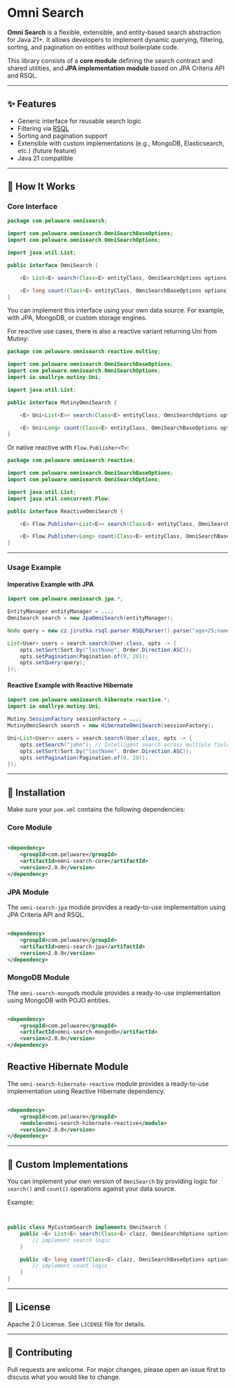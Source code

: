 # Omni Search

**Omni Search** is a flexible, extensible, and entity-based search abstraction for Java 21+. It allows developers to implement dynamic querying, filtering, sorting, and pagination on entities without boilerplate code.

This library consists of a **core module** defining the search contract and shared utilities, and **JPA implementation module** based on JPA Criteria API and RSQL.

---

## ✨ Features

- Generic interface for reusable search logic
- Filtering via [RSQL](https://github.com/jirutka/rsql-parser)
- Sorting and pagination support
- Extensible with custom implementations (e.g., MongoDB, Elasticsearch, etc.) (future feature)
- Java 21 compatible

---

## 🧠 How It Works

### Core Interface

```java
package com.peluware.omnisearch;

import com.peluware.omnisearch.OmniSearchBaseOptions;
import com.peluware.omnisearch.OmniSearchOptions;

import java.util.List;

public interface OmniSearch {

    <E> List<E> search(Class<E> entityClass, OmniSearchOptions options);

    <E> long count(Class<E> entityClass, OmniSearchBaseOptions options);
}
```

You can implement this interface using your own data source. For example, with JPA, MongoDB, or custom storage engines.

For reactive use cases, there is also a reactive variant returning Uni<T> from Mutiny:

```java
package com.peluware.omnisearch.reactive.multiny;

import com.peluware.omnisearch.OmniSearchBaseOptions;
import com.peluware.omnisearch.OmniSearchOptions;
import io.smallrye.mutiny.Uni;

import java.util.List;

public interface MutinyOmniSearch {

    <E> Uni<List<E>> search(Class<E> entityClass, OmniSearchOptions options);

    <E> Uni<Long> count(Class<E> entityClass, OmniSearchBaseOptions options);
}
```

Or native reactive with `Flow.Publisher<T>`:

```java
package com.peluware.omnisearch.reactive;

import com.peluware.omnisearch.OmniSearchBaseOptions;
import com.peluware.omnisearch.OmniSearchOptions;

import java.util.List;
import java.util.concurrent.Flow;

public interface ReactiveOmniSearch {

    <E> Flow.Publisher<List<E>> search(Class<E> entityClass, OmniSearchOptions options);

    <E> Flow.Publisher<Long> count(Class<E> entityClass, OmniSearchBaseOptions options);
}

```

---

### Usage Example

#### Imperative Example with JPA

```java
import com.peluware.omnisearch.jpa.*;

EntityManager entityManager = ...;
OmniSearch search = new JpaOmniSearch(entityManager);

Node query = new cz.jirutka.rsql.parser.RSQLParser().parse("age>25;name==*john*");

List<User> users = search.search(User.class, opts -> {
    opts.setSort(Sort.by("lastName", Order.Direction.ASC));
    opts.setPagination(Pagination.of(0, 20));
    opts.setQuery(query);
});
```

#### Reactive Example with Reactive Hibernate

```java
import com.peluware.omnisearch.hibernate.reactive.*;
import io.smallrye.mutiny.Uni;

Mutiny.SessionFactory sessionFactory = ...;
MutinyOmniSearch search = new HibernateOmniSearch(sessionFactory);

Uni<List<User>> users = search.search(User.class, opts -> {
    opts.setSearch("john"); // Intelligent search across multiple fields
    opts.setSort(Sort.by("lastName", Order.Direction.ASC));
    opts.setPagination(Pagination.of(0, 20));
});

```

---

## 🔧 Installation

Make sure your `pom.xml` contains the following dependencies:

### Core Module

```xml

<dependency>
    <groupId>com.peluware</groupId>
    <artifactId>omni-search-core</artifactId>
    <version>2.0.0</version>
</dependency>
```

### JPA Module

The `omni-search-jpa` module provides a ready-to-use implementation using JPA Criteria API and RSQL.

```xml

<dependency>
    <groupId>com.peluware</groupId>
    <artifactId>omni-search-jpa</artifactId>
    <version>2.0.0</version>
</dependency>
```

### MongoDB Module

The `omni-search-mongodb` module provides a ready-to-use implementation using MongoDB with POJO entities.

```xml

<dependency>
    <groupId>com.peluware</groupId>
    <artifactId>omni-search-mongodb</artifactId>
    <version>2.0.0</version>
</dependency>
```

## Reactive Hibernate Module

The `omni-search-hibernate-reactive` module provides a ready-to-use implementation using Reactive Hibernate dependency.

```xml

<dependency>
    <groupId>com.peluware</groupId>
    <module>omni-search-hibernate-reactive</module>
    <version>2.0.0</version>
</dependency>
```

---

## 🧩 Custom Implementations

You can implement your own version of `OmniSearch` by providing logic for `search()` and `count()` operations against your data source.

Example:

```java


public class MyCustomSearch implements OmniSearch {
    public <E> List<E> search(Class<E> clazz, OmniSearchOptions options) {
        // implement search logic
    }

    public <E> long count(Class<E> clazz, OmniSearchBaseOptions options) {
        // implement count logic
    }
}
```

---

## 📜 License

Apache 2.0 License. See `LICENSE` file for details.

---

## 👥 Contributing

Pull requests are welcome. For major changes, please open an issue first to discuss what you would like to change.
